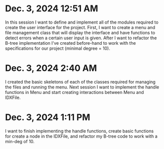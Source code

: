 # Dec. 3, 2024 12:51 AM
In this session I want to define and implement all of the modules required to create the user interface for the project. 
First, I want to create a menu and file management class that will display the interface and have functions to detect errors when a certain user input is given.
After I want to refactor the B-tree implementation I've created before-hand to work with the specifications for our project (minimal degree = 10).

# Dec. 3, 2024 2:40 AM
I created the basic skeletons of each of the classes required for managing the files and running the menu. 
Next session I want to implement the handle functions in Menu and start creating interactions between Menu and IDXFile. 

# Dec. 3, 2024 1:11 PM
I want to finish implementing the handle functions, create basic functions for create a node in the IDXFile, and refactor my B-tree code to work with a min-deg of 10. 